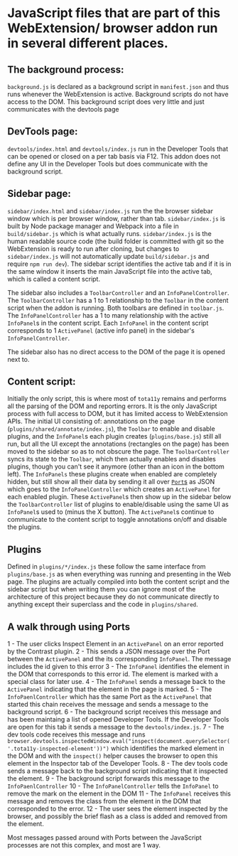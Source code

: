 # JavaScript files that are part of this WebExtension/ browser addon run in several different places.

## The background process:
`background.js` is declared as a background script in `manifest.json` and thus runs whenever the WebExtension is active. Background scripts do not have access to the DOM. This background script does very little and just communicates with the devtools page

## DevTools page:
`devtools/index.html` and `devtools/index.js` run in the Developer Tools that can be opened or closed on a per tab basis via F12. This addon does not define any UI in the Developer Tools but does communicate with the background script.

## Sidebar page:
`sidebar/index.html` and `sidebar/index.js` run the the browser sidebar window which is per browser window, rather than tab. `sidebar/index.js` is built by Node package manager and Webpack into a file in `build/sidebar.js` which is what actually runs. `sidebar/index.js` is the human readable source code (the build folder is committed with git so the WebExtension is ready to run after cloning, but changes to `sidebar/index.js` will not automatically update `build/sidebar.js` and require `npm run dev`). The sidebar script identifies the active tab and if it is in the same window it inserts the main JavaScript file into the active tab, which is called a content script.

The sidebar also includes a `ToolbarController` and an `InfoPanelController`. The `ToolbarController` has a 1 to 1 relationship to the `Toolbar` in the content script when the addon is running. Both toolbars are defined in `toolbar.js`. The `InfoPanelController` has a 1 to many relationship with the active `InfoPanel`s in the content script. Each `InfoPanel` in the content script corresponds to 1 `ActivePanel` (active info panel) in the sidebar's `InfoPanelController`.

The sidebar also has no direct access to the DOM of the page it is opened next to.

## Content script:
Initially the only script, this is where most of `tota11y` remains and performs all the parsing of the DOM and reporting errors. It is the only JavaScript process with full access to DOM, but it has limited access to WebExtension APIs. The initial UI consisting of: annotations on the page (`plugins/shared/annotate/index.js`), the `Toolbar` to enable and disable plugins, and the `InfoPanel`s each plugin creates (`plugins/base.js`) still all run, but all the UI except the annotations (rectangles on the page) has been moved to the sidebar so as to not obscure the page. The `ToolbarController` syncs its state to the `Toolbar`, which then actually enables and disables plugins, though you can't see it anymore (other than an icon in the bottom left). The `InfoPanels` these plugins create when enabled are completely hidden, but still show all their data by sending it all over [`Port`s](https://developer.mozilla.org/en-US/docs/Mozilla/Add-ons/WebExtensions/API/runtime/Port) as JSON which goes to the `InfoPanelController` which creates an `ActivePanel` for each enabled plugin. These `ActivePanel`s then show up in the sidebar below the `ToolbarController` list of plugins to enable/disable using the same UI as `InfoPanel`s used to (minus the X button). The `ActivePanel`s continue to communicate to the content script to toggle annotations on/off and disable the plugins.

## Plugins
Defined in `plugins/*/index.js` these follow the same interface from `plugins/base.js` as when everything was running and presenting in the Web page. The plugins are actually compiled into both the content script and the sidebar script but when writing them you can ignore most of the architecture of this project because they do not communicate directly to anything except their superclass and the code in `plugins/shared`.

## A walk through using Ports
1 - The user clicks Inspect Element in an `ActivePanel` on an error reported by the Contrast plugin.
2 - This sends a JSON message over the Port between the `ActivePanel` and the its corresponding `InfoPanel`. The message includes the id given to this error
3 - The `InfoPanel` identifies the element in the DOM that corresponds to this error id. The element is marked with a special class for later use.
4 - The `InfoPanel` sends a message back to the `ActivePanel` indicating that the element in the page is marked.
5 - The `InfoPaenlController` which has the same Port as the `ActivePanel` that started this chain receives the message and sends a message to the background script.
6 - The background script receives this message and has been maintaing a list of opened Developer Tools. If the Developer Tools are open for this tab it sends a message to the `devtools/index.js`.
7 - The dev tools code receives this message and runs `browser.devtools.inspectedWindow.eval("inspect(document.querySelector('.tota11y-inspected-element'))")` which identifies the marked element in the DOM and with the `inspect()` helper causes the browser to open this element in the Inspector tab of the Developer Tools.
8 - The dev tools code sends a message back to the background script indicating that it inspected the element.
9 - The background script forwards this message to the `InfoPaenlController`
10 - The `InfoPanelController` tells the `InfoPanel` to remove the mark on the element in the DOM
11 - The `InfoPanel` receives this message and removes the class from the element in the DOM that corresponded to the error.
12 - The user sees the element inspected by the browser, and possibly the brief flash as a class is added and removed from the element.

Most messages passed around with Ports between the JavaScript processes are not this complex, and most are 1 way.
